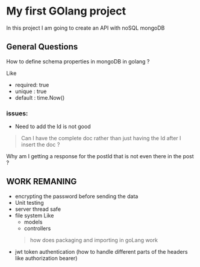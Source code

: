 # My first GOlang project

In this project I am going to create an API with noSQL mongoDB <br>

## General Questions

How to define schema properties in mongoDB in golang ? <br>

Like   
- required: true
- unique : true
- default : time.Now()


### issues: 

- Need to add the Id is not good


> Can I have the complete doc rather than just having the Id after I insert the doc ?

Why am I getting a response for the postId that is not even there in the post ? 

## WORK REMANING

- encrypting the password before sending the data
- Unit testing 
- server thread safe
- file system Like
    - models
    - controllers
    > how does packaging and importing in goLang work
- jwt token authentication (how to handle different parts of the headers like authorization bearer)